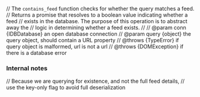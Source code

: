 
// The `contains_feed` function checks for whether the query matches a feed.
// Returns a promise that resolves to a boolean value indicating whether a feed
// exists in the database. The purpose of this operation is to abstract away the
// logic in determining whether a feed exists.
//
// @param conn {IDBDatabase} an open database connection
// @param query {object} the query object, should contain a URL property
// @throws {TypeError} if query object is malformed, url is not a url
// @throws {DOMException} if there is a database error


### Internal notes
// Because we are querying for existence, and not the full feed details,
// use the key-only flag to avoid full deserialization
